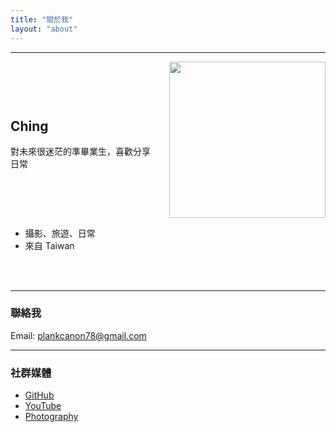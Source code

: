 ```yaml
---
title: "關於我"
layout: "about"
---
```

--- 

<div style="display: flex; align-items: center; gap: 20px;">
    <div>
        <h2>Ching</h2>
        <p>對未來很迷茫的準畢業生，喜歡分享日常</p>
    </div>
    <div>
        <img src="/img/avatar2.png" style="width: 250px; height: 250px;">
    </div>
</div>


- 攝影、旅遊、日常
- 來自 Taiwan
<br>
<br>

---
### 聯絡我

Email: plankcanon78@gmail.com

---
### 社群媒體
- [GitHub](https://github.com/chingyuuuuu)
- [YouTube](https://www.youtube.com/@kplan-e6r) 
- [Photography](https://chingservice.wixsite.com/ching)